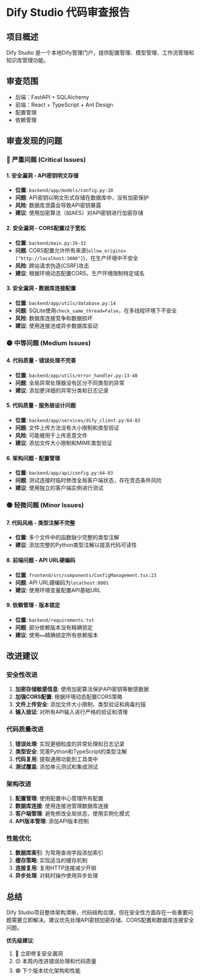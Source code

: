# Dify Studio 代码审查报告

## 项目概述
Dify Studio 是一个本地Dify管理门户，提供配置管理、模型管理、工作流管理和知识库管理功能。

## 审查范围
- 后端：FastAPI + SQLAlchemy
- 前端：React + TypeScript + Ant Design
- 配置管理
- 依赖管理

## 审查发现的问题

### 🔴 严重问题 (Critical Issues)

#### 1. 安全漏洞 - API密钥明文存储
- **位置**: `backend/app/models/config.py:10`
- **问题**: API密钥以明文形式存储在数据库中，没有加密保护
- **风险**: 数据库泄露会导致API密钥暴露
- **建议**: 使用加密算法（如AES）对API密钥进行加密存储

#### 2. 安全漏洞 - CORS配置过于宽松
- **位置**: `backend/main.py:26-32`
- **问题**: CORS配置允许所有来源(`allow_origins=["http://localhost:3000"]`)，在生产环境中不安全
- **风险**: 跨站请求伪造(CSRF)攻击
- **建议**: 根据环境动态配置CORS，生产环境限制特定域名

#### 3. 安全漏洞 - 数据库连接配置
- **位置**: `backend/app/utils/database.py:14`
- **问题**: SQLite使用`check_same_thread=False`，在多线程环境下不安全
- **风险**: 数据库连接竞争和数据损坏
- **建议**: 使用连接池或异步数据库驱动

### 🟡 中等问题 (Medium Issues)

#### 4. 代码质量 - 错误处理不完善
- **位置**: `backend/app/utils/error_handler.py:13-48`
- **问题**: 全局异常处理器没有区分不同类型的异常
- **建议**: 添加更详细的异常分类和日志记录

#### 5. 代码质量 - 服务层设计问题
- **位置**: `backend/app/services/dify_client.py:64-83`
- **问题**: 文件上传方法没有大小限制和类型验证
- **风险**: 可能被用于上传恶意文件
- **建议**: 添加文件大小限制和MIME类型验证

#### 6. 架构问题 - 配置管理
- **位置**: `backend/app/api/config.py:64-83`
- **问题**: 测试连接时临时修改全局客户端状态，存在竞态条件风险
- **建议**: 使用独立的客户端实例进行测试

### 🟢 轻微问题 (Minor Issues)

#### 7. 代码风格 - 类型注解不完整
- **位置**: 多个文件中的函数缺少完整的类型注解
- **建议**: 添加完整的Python类型注解以提高代码可读性

#### 8. 前端问题 - API URL硬编码
- **位置**: `frontend/src/components/ConfigManagement.tsx:23`
- **问题**: API URL硬编码为`localhost:8001`
- **建议**: 使用环境变量配置API基础URL

#### 9. 依赖管理 - 版本锁定
- **位置**: `backend/requirements.txt`
- **问题**: 部分依赖版本没有精确锁定
- **建议**: 使用`==`精确锁定所有依赖版本

## 改进建议

### 安全性改进
1. **加密存储敏感信息**: 使用加密算法保护API密钥等敏感数据
2. **加强CORS配置**: 根据环境动态配置CORS策略
3. **文件上传安全**: 添加文件大小限制、类型验证和病毒扫描
4. **输入验证**: 对所有API输入进行严格的验证和清理

### 代码质量改进
1. **错误处理**: 实现更细粒度的异常处理和日志记录
2. **类型安全**: 完善Python和TypeScript的类型注解
3. **代码复用**: 提取通用功能到工具类中
4. **测试覆盖**: 添加单元测试和集成测试

### 架构改进
1. **配置管理**: 使用配置中心管理所有配置
2. **数据库连接**: 使用连接池管理数据库连接
3. **客户端管理**: 避免修改全局状态，使用实例化模式
4. **API版本管理**: 添加API版本控制

### 性能优化
1. **数据库索引**: 为常用查询字段添加索引
2. **缓存策略**: 实现适当的缓存机制
3. **连接复用**: 复用HTTP连接减少开销
4. **异步处理**: 对耗时操作使用异步处理

## 总结
Dify Studio项目整体架构清晰，代码结构合理，但在安全性方面存在一些重要问题需要立即解决。建议优先处理API密钥加密存储、CORS配置和数据库连接安全问题。

**优先级建议**:
1. 🔴 立即修复安全漏洞
2. 🟡 本周内改进错误处理和代码质量
3. 🟢 下个版本优化架构和性能